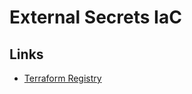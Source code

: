 # External Secrets IaC

<!--
https://github.com/jmgilman/kiada-example/blob/master/src/infra/modules/secrets/main.tf
-->

## Links

- [Terraform Registry](https://registry.terraform.io/providers/hashicorp/helm/latest)
